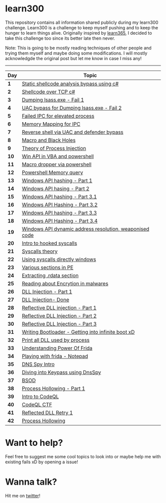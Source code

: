 # learn300

This repository contains all information shared publicly during my learn300 challenge. Learn300 is a challenge to keep myself pushing and to keep the hunger to learn things alive. Originally inspired by [learn365](https://github.com/harsh-bothra/learn365), I decided to take this challenge too since its better late then never.


Note: This is going to be mostly reading techniques of other people and trying them myself and maybe doing some modifications. I will mostly acknowledgde the original post but let me know in case I miss any! 

---
Day | Topic
--- | ----
**1** | [Static shellcode analysis bypass using c#](/days/day1.md)
**2** | [Shellcode over TCP c#](/days/day2.md)
**3** | [Dumping lsass.exe - Fail 1](/days/day3.md)
**4** | [UAC bypass for Dumping lsass.exe - Fail 2](/days/day4.md)
**5** | [Failed IPC for elevated process](/days/day5.md)
**6** | [Memory Mapping for IPC](/days/day6.md)
**7** | [Reverse shell via UAC and defender bypass](/days/day7.md)
**8** | [Macro and Black Holes](/days/day8.md)
**9** | [Theory of Process Injection](/days/day9.md)
**10**| [Win API in VBA and powershell](/days/day10.md)
**11**| [Macro dropper via powershell](/days/day11.md)
**12**| [Powershell Memory query](/days/day12.md)
**13**| [Windows API hashing - Part 1](/days/day13.md)
**14**| [Windows API hasing - Part 2](/days/day14.md)
**15**| [Windows API hashing - Part 3.1](/days/day15.md)
**16**| [Windows API Hashing - Part 3.2](/days/day16.md)
**17**| [Windows API hashing - Part 3.3](/days/day17.md)
**18**| [Windows API Hashing - Part 3.4](/days/day18.md)
**19**| [Windows API dynamic address resolution, weaponised code](/days/day19.md)
**20**| [Intro to hooked syscalls](/days/day20.md)
**21**| [Syscalls theory](/days/day21.md)
**22**| [Using syscalls directly windows](/days/day22.md)
**23**| [Various sections in PE](/days/day23.md)
**24**| [Extracting .rdata section](/days/day24.md)
**25**| [Reading about Encrytion in malwares](/days/day25.md)
**26**| [DLL Injection - Part 1](/days/day26.md)
**27**| [DLL Injection- Done](/days/day27.md)
**28**| [Reflective DLL injection - Part 1](/days/day28.md)
**29**| [Reflective DLL Injection - Part 2](/days/day29.md)
**30**| [Reflective DLL Injection - Part 3](/days/day30.md)
**31**| [Writing Bootloader - Getting into infinite boot xD](/days/day31.md)
**32**| [Print all DLL used by process](/days/day32.md)
**33**| [Understanding Power Of Frida](/days/day33.md)
**34**| [Playing with frida - Notepad](/days/day34.md)
**35**| [DNS Spy Intro](/days/day35.md)
**36**| [Diving into Keypass using DnsSpy](/days/day36.md)
**37**| [BSOD](/days/day37.md)
**38**| [Process Hollowing - Part 1](/days/day38.md)
**39**| [Intro to CodeQL](/days/day39.md)
**40**| [CodeQL CTF](/days/day40.md)
**41**| [Reflected DLL Retry 1](/days/day41.md)
**42**| [Process Hollowing](/days/day42.md)


# Want to help?

Feel free to suggest me some cool topics to look into or maybe help me with existing fails xD by opening a issue! 
 
# Wanna talk?

Hit me on [twitter](https://twitter.com/gh0st_R1d3r_0x9)!
